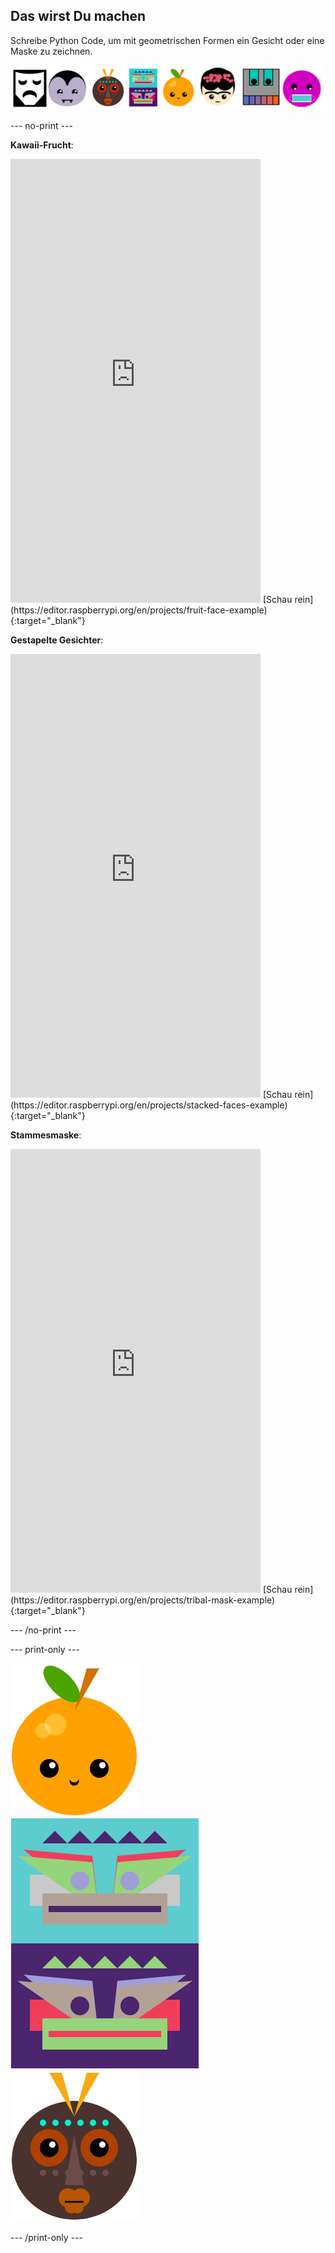 ## Das wirst Du machen

Schreibe Python Code, um mit geometrischen Formen ein Gesicht oder eine Maske zu zeichnen.

![Beispiele verschiedener Gesichter.](images/strip.png)

--- no-print ---

**Kawaii-Frucht**:
<iframe src="https://editor.raspberrypi.org/en/embed/viewer/fruit-face-example" width="400" height="710" frameborder="0" marginwidth="0" marginheight="0" allowfullscreen>
</iframe> [Schau rein](https://editor.raspberrypi.org/en/projects/fruit-face-example){:target="_blank"}

**Gestapelte Gesichter**:
<iframe src="https://editor.raspberrypi.org/en/embed/viewer/stacked-faces-example" width="400" height="710" frameborder="0" marginwidth="0" marginheight="0" allowfullscreen>
</iframe> [Schau rein](https://editor.raspberrypi.org/en/projects/stacked-faces-example){:target="_blank"}

**Stammesmaske**:
<iframe src="https://editor.raspberrypi.org/en/embed/viewer/tribal-mask-example" width="400" height="710" frameborder="0" marginwidth="0" marginheight="0" allowfullscreen>
</iframe> [Schau rein](https://editor.raspberrypi.org/en/projects/tribal-mask-example){:target="_blank"}

--- /no-print ---

--- print-only ---

![Der Ausgabebereich des Kawaii-Obstprojekts.](images/smile.png) ![Der Ausgabebereich des Gestapelte Gesichter Projekts.](images/stacked.png) ![Der Ausgabebereich des Stammesmaske Projekts.](images/tribal.png)

--- /print-only ---

